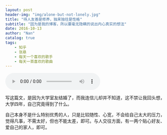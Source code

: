 ```yaml
---
layout: post
header-img: "img/alone-but-not-lonely.jpg"
title: "待人友善是修养，独来独往是性格"
subtitle: "因为是我的博客，所以要毫无隐瞒的说出内心真实的想法"
date: 2016-10-13
author: "Nan"
catalog: true
tags:
    - 知乎
    - 张悬
    - 每天一个喜欢的歌手
    - 每天一首喜欢的歌曲
---
```


<audio src="https://rawgithub.com/mushroommie/loved-songs/master/Zhangxuan-MY-BABY.mp3" autoplay="true" controls="true"></audio>

写这篇文，是因为大学室友结婚了，而我连信儿却并不知道，这不禁让我回头想，大学四年，自己究竟得到了什么。

自己本身不是什么特别优秀的人，只是比较随性、心宽，不会给自己太大的压力，觉得凡事，不需太好，但也不能太差，即可。与人交往方面，有一两个贴心好友、爱自己的家人，即可。

